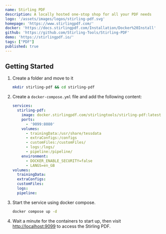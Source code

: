 ```yaml
---
name: Stirling PDF
description: A locally hosted one-stop shop for all your PDF needs
logo: '/assets/images/logos/stirling-pdf.svg'
homepage: 'https://www.stirlingpdf.com/'
docker: 'https://docs.stirlingpdf.com/Installation/Docker%20Install'
github: 'https://github.com/Stirling-Tools/Stirling-PDF'
demo: 'https://stirlingpdf.io/'
tags: ["PDF"]
published: true
---
```


## Getting Started

1. Create a folder and move to it
    ```bash
    mkdir stirling-pdf && cd stirling-pdf
    ```
2. Create a `docker-compose.yml` file and add the following content:
    ```yaml [docker-compose.yml]
    services:
      stirling-pdf:
        image: docker.stirlingpdf.com/stirlingtools/stirling-pdf:latest
        ports:
          - '9099:8080'
        volumes:
          - trainingData:/usr/share/tessdata
          - extraConfigs:/configs
          - customFiles:/customFiles/
          - logs:/logs/
          - pipeline:/pipeline/
        environment:
          - DOCKER_ENABLE_SECURITY=false
          - LANGS=en_GB
    volumes:
      trainingData:
      extraConfigs:
      customFiles:
      logs:
      pipeline:
    ```
3. Start the service using docker compose.
    ```bash
    docker compose up -d
    ```
4. Wait a minute for the containers to start up, then visit [http://localhost:9099](http://localhost:9099) to access the Stirling PDF.
